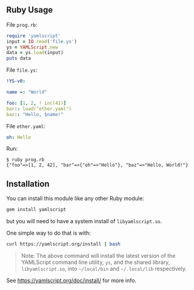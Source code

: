 ## Ruby Usage

File `prog.rb`:

```ruby
require 'yamlscript'
input = IO.read('file.ys')
ys = YAMLScript.new
data = ys.load(input)
puts data
```

File `file.ys`:

```yaml
!YS-v0:

name =: "World"

foo: [1, 2, ! inc(41)]
bar:: load("other.yaml")
baz:: "Hello, $name!"
```

File `other.yaml`:

```yaml
oh: Hello
```

Run:

```text
$ ruby prog.rb
{"foo"=>[1, 2, 42], "bar"=>{"oh"=>"Hello"}, "baz"=>"Hello, World!"}
```


## Installation

You can install this module like any other Ruby module:

```bash
gem install yamlscript
```

but you will need to have a system install of `libyamlscript.so`.

One simple way to do that is with:

```bash
curl https://yamlscript.org/install | bash
```

> Note: The above command will install the latest version of the YAMLScript
command line utility, `ys`, and the shared library, `libyamlscript.so`, into
`~/local/bin` and `~/.local/lib` respectively.

See <https://yamlscript.org/doc/install/> for more info.
